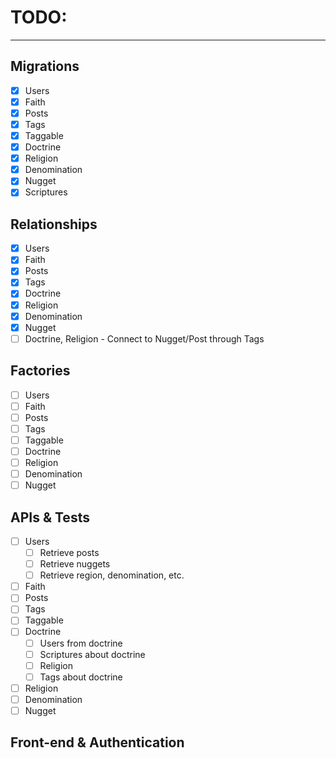 # TODO:
___

## Migrations
- [x] Users
- [x] Faith
- [x] Posts
- [x] Tags
- [x] Taggable
- [x] Doctrine
- [x] Religion
- [x] Denomination
- [x] Nugget
- [x] Scriptures

## Relationships
- [x] Users
- [x] Faith
- [x] Posts
- [x] Tags
- [x] Doctrine
- [x] Religion
- [x] Denomination
- [x] Nugget
- [ ] Doctrine, Religion - Connect to Nugget/Post through Tags

## Factories
- [ ] Users
- [ ] Faith
- [ ] Posts
- [ ] Tags
- [ ] Taggable
- [ ] Doctrine
- [ ] Religion
- [ ] Denomination
- [ ] Nugget

## APIs & Tests
- [ ] Users
    - [ ] Retrieve posts
    - [ ] Retrieve nuggets
    - [ ] Retrieve region, denomination, etc.
- [ ] Faith
- [ ] Posts
- [ ] Tags
- [ ] Taggable
- [ ] Doctrine
    - [ ] Users from doctrine
    - [ ] Scriptures about doctrine
    - [ ] Religion
    - [ ] Tags about doctrine
- [ ] Religion
- [ ] Denomination
- [ ] Nugget

## Front-end & Authentication